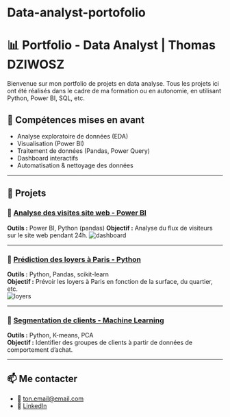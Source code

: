 # Data-analyst-portofolio

# 📊 Portfolio - Data Analyst | Thomas DZIWOSZ

Bienvenue sur mon portfolio de projets en data analyse. Tous les projets ici ont été réalisés dans le cadre de ma formation ou en autonomie, en utilisant Python, Power BI, SQL, etc.

## 🧠 Compétences mises en avant
- Analyse exploratoire de données (EDA)
- Visualisation (Power BI)
- Traitement de données (Pandas, Power Query)
- Dashboard interactifs
- Automatisation & nettoyage des données

---

## 🚀 Projets

### 🔹 [Analyse des visites site web - Power BI](https://github.com/thomasdziwosz/Projet-kiloutou)
**Outils :** Power BI, Python (pandas)
**Objectif :** Analyse du flux de visiteurs sur le site web pendant 24h.
![dashboard](https://github.com/thomasdziwosz/Projet-kiloutou/blob/main/screenshots/dashboard1.png)

---

### 🔹 [Prédiction des loyers à Paris - Python](https://github.com/toncompte/prediction-loyers)
**Outils :** Python, Pandas, scikit-learn  
**Objectif :** Prévoir les loyers à Paris en fonction de la surface, du quartier, etc.  
![loyers](https://github.com/toncompte/prediction-loyers/blob/main/outputs/graph1.png)

---

### 🔹 [Segmentation de clients - Machine Learning](https://github.com/toncompte/segmentation-clients)
**Outils :** Python, K-means, PCA  
**Objectif :** Identifier des groupes de clients à partir de données de comportement d’achat.

---

## 📫 Me contacter
- 📧 [ton.email@email.com](mailto:ton.email@email.com)
- 💼 [LinkedIn](https://linkedin.com/in/tonprofil)
